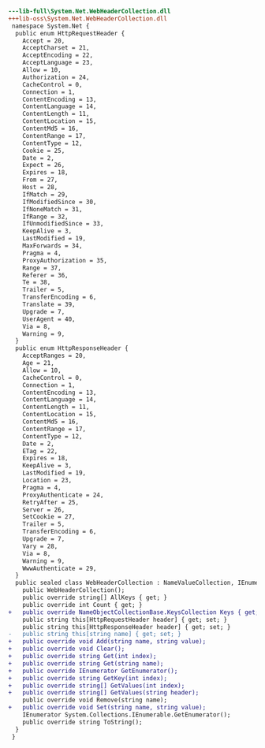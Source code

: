 ﻿```diff
---lib-full\System.Net.WebHeaderCollection.dll
+++lib-oss\System.Net.WebHeaderCollection.dll
 namespace System.Net {
  public enum HttpRequestHeader {
    Accept = 20,
    AcceptCharset = 21,
    AcceptEncoding = 22,
    AcceptLanguage = 23,
    Allow = 10,
    Authorization = 24,
    CacheControl = 0,
    Connection = 1,
    ContentEncoding = 13,
    ContentLanguage = 14,
    ContentLength = 11,
    ContentLocation = 15,
    ContentMd5 = 16,
    ContentRange = 17,
    ContentType = 12,
    Cookie = 25,
    Date = 2,
    Expect = 26,
    Expires = 18,
    From = 27,
    Host = 28,
    IfMatch = 29,
    IfModifiedSince = 30,
    IfNoneMatch = 31,
    IfRange = 32,
    IfUnmodifiedSince = 33,
    KeepAlive = 3,
    LastModified = 19,
    MaxForwards = 34,
    Pragma = 4,
    ProxyAuthorization = 35,
    Range = 37,
    Referer = 36,
    Te = 38,
    Trailer = 5,
    TransferEncoding = 6,
    Translate = 39,
    Upgrade = 7,
    UserAgent = 40,
    Via = 8,
    Warning = 9,
  }
  public enum HttpResponseHeader {
    AcceptRanges = 20,
    Age = 21,
    Allow = 10,
    CacheControl = 0,
    Connection = 1,
    ContentEncoding = 13,
    ContentLanguage = 14,
    ContentLength = 11,
    ContentLocation = 15,
    ContentMd5 = 16,
    ContentRange = 17,
    ContentType = 12,
    Date = 2,
    ETag = 22,
    Expires = 18,
    KeepAlive = 3,
    LastModified = 19,
    Location = 23,
    Pragma = 4,
    ProxyAuthenticate = 24,
    RetryAfter = 25,
    Server = 26,
    SetCookie = 27,
    Trailer = 5,
    TransferEncoding = 6,
    Upgrade = 7,
    Vary = 28,
    Via = 8,
    Warning = 9,
    WwwAuthenticate = 29,
  }
  public sealed class WebHeaderCollection : NameValueCollection, IEnumerable {
    public WebHeaderCollection();
    public override string[] AllKeys { get; }
    public override int Count { get; }
+   public override NameObjectCollectionBase.KeysCollection Keys { get; }
    public string this[HttpRequestHeader header] { get; set; }
    public string this[HttpResponseHeader header] { get; set; }
-   public string this[string name] { get; set; }
+   public override void Add(string name, string value);
+   public override void Clear();
+   public override string Get(int index);
+   public override string Get(string name);
+   public override IEnumerator GetEnumerator();
+   public override string GetKey(int index);
+   public override string[] GetValues(int index);
+   public override string[] GetValues(string header);
    public override void Remove(string name);
+   public override void Set(string name, string value);
    IEnumerator System.Collections.IEnumerable.GetEnumerator();
    public override string ToString();
  }
 }
```
